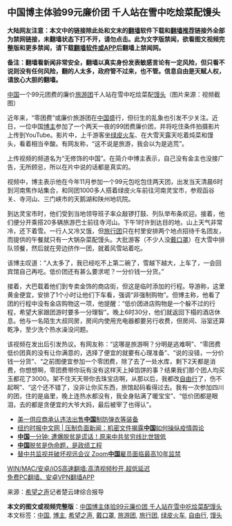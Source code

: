  <h2>中国博主体验99元廉价团 千人站在雪中吃烩菜配馒头</h2> <p class="notice"><b>大陆网友注意：本文中的链接除此处和文末的<a href="https://github.com/bannedbook/fanqiang" >翻墙</a>软件下载和<a href="https://github.com/killgcd/justmysocks/blob/master/README.md">翻墙推荐</a>链接外全部为禁网链接，未翻墙状态下打不开，请勿点击。此为文字版禁闻，欲看图文视频完整版和更多禁闻，请下载<a href="https://github.com/bannedbook/fanqiang">翻墙软件或APP</a>后翻墙上禁闻网。</p><p>备注：翻墙看新闻非常安全，翻墙以真实身份发表敏感言论有一定风险，但只看不说则没有任何风险，翻的人太多，政府管不过来，也不管。信息自由是天赋人权，请放心大胆的翻墙。</b></p>  <div class="entry"> <p id="conimg"><a href="https://www.bannedbook.org/bnews/tag/%E4%B8%AD%E5%9B%BD/" class="st_tag internal_tag" rel="tag" title="标签 中国 下的日志">中国</a>一个99元团费的廉价<a href="https://www.bannedbook.org/bnews/tag/%E6%97%85%E6%B8%B8%E5%9B%A2/" class="st_tag internal_tag" rel="tag" title="标签 旅游团 下的日志">旅游团</a>千人站在雪中吃烩菜配<a href="https://www.bannedbook.org/bnews/tag/%E9%A6%92%E5%A4%B4/" class="st_tag internal_tag" rel="tag" title="标签 馒头 下的日志">馒头</a>（图片来源：视频截图）</p> <p>近年来，“零团费”或廉价旅游团在<span class='wp_keywordlink_affiliate'><a href="https://www.bannedbook.org/" title="中国" target="_blank">中国</a></span>盛行，但衍生的乱象也引发不少关注。近日，一位中国<a href="https://www.bannedbook.org/bnews/tag/%E5%8D%9A%E4%B8%BB/" class="st_tag internal_tag" rel="tag" title="标签 博主 下的日志">博主</a>参加了一个两天一夜的99团费廉价团，并将吃住条件拍摄影片上传到YouTube。影片中，上千游客坐<a href="https://www.bannedbook.org/bnews/tag/%E7%BB%BF%E7%9A%AE%E7%81%AB%E8%BD%A6/" class="st_tag internal_tag" rel="tag" title="标签 绿皮火车 下的日志">绿皮火车</a>、在大雪天露天吃着炖菜和馒头，看着相当辛酸。有网友称，“这不说是旅游，我会以为是逃荒”。</p> <p>上传视频的频道名为“无修饰的中国”。在简介中博主表示，自己没有金主也没接广告，无所顾忌，所以在片中说的话都是真实的。</p>  <p>视频中，博主表示他在今年11月参加一个99元包吃包住两天团，出发当天清晨6时到河南焦作站集合，和同团1000多人搭着绿皮火车前往河南灵宝市，参观函谷关、寺河山、三门峡市的天鹅湖和陕州地坑院。</p> <p>到达灵宝市时，他们受到当地领导班子率众敲锣打鼓、列队举布条欢迎。接着，他们便分开乘搭20多辆旅游巴士前往寺河山。下午1时许到达目的地，山上天气非常冷，还下着雪。一行人又冷又饿，但<a href="https://www.bannedbook.org/bnews/tag/%E6%97%85%E8%A1%8C%E5%9B%A2/" class="st_tag internal_tag" rel="tag" title="标签 旅行团 下的日志">旅行团</a>只在村里安排两个地点招待千名团友，而提供的午餐就只有一大锅杂菜配馒头。大批游客（不少人没<a href="https://www.bannedbook.org/bnews/tag/%E6%88%B4%E5%8F%A3%E7%BD%A9/" class="st_tag internal_tag" rel="tag" title="标签 戴口罩 下的日志">戴口罩</a>）在大雪中排队领餐，然后就在旁边挤作一团，就着风雪站着吃。</p> <p>该博主叹道：“人太多了，我已经吃不上第二碗了，雪越下越大，上车了，一会回宾馆自己再吃。低价团还有甚么要求呢？一分价钱一分货。”</p>  <p>接着，大巴载着他们到专卖金饰的商店街，但这是临时添加的行程。导游称，这里黄金便宜，安排了1个小时让他们下车看，强调“非强制购物”。但博主称，他看了团的行程中没有金店购物这一项，他提醒：“低价团进店购物是一个躲不过的行程，希望大家跟团游时要多一分理智”。晚上6时30分，他们就返回下榻的酒店休息。他与一名陌生大叔同房，房间内使用充电器都要另行收费，但房间、浴室还算乾净，至少洗个热水澡没问题。</p> <p>该视频在发出后引发热议。有网友称：“这哪是旅游啊？分明是逃难啊”、“零团费低价团真的没有让你满意的，选择了便宜的就要有心理准备”、“说的没错，一分价钱一分货”、“之前图便宜参加一个零团费，除了去了一处水库，剩下2天都是消费，你想想啊，零团费带你玩有没有这样天上掉馅饼的事？结果我们那个团人均买玉都花了3000。架不住天天带你去珠宝店啊，从那以后，我都改<a href="https://www.bannedbook.org/bnews/tag/%E8%87%AA%E7%94%B1%E8%A1%8C/" class="st_tag internal_tag" rel="tag" title="标签 自由行 下的日志">自由行</a>了，伤不起啊”、“这个还不错了，没非让你买东西，旅馆起码看得过去。我有一次参加四川的团，住的是庙里，晚上连热水都没有，我全身贴满了暖宝宝”、“低价团都是眼泪，去的都是贪便宜的大爷大妈，最后被宰了也得认”。</p> <ul class='op-related-articles' title='相关阅读'> <li><a href='https://www.bannedbook.org/bnews/headline/20201221/1451817.html' target='_blank'>美一供应商承认违法出售<b>中国</b>制防弹衣等装备</a></li> <li><a href='https://www.bannedbook.org/bnews/baitai/20201221/1451795.html' target='_blank'>纽约时报中文网 &#124; 压制负面新闻：机密文件揭露<b>中国</b>如何操纵疫情舆论</a></li> <li><a href='https://www.bannedbook.org/bnews/bannedvideo/20201221/1451784.html' target='_blank'><b>中国</b>一分钟: 遭爆脱贫是谎话！原来中共贫穷线比世银低</a></li> <li><a href='https://www.bannedbook.org/bnews/lishi/20201221/1451775.html' target='_blank'><b>中国</b>脱贫是伪命题，是政绩工程</a></li> <li><a href='https://www.bannedbook.org/bnews/bannedvideo/20201220/1451767.html' target='_blank'>替中共监视并破坏视讯会议 Zoom<b>中国</b>雇员面临最高10年监禁</a></li> </ul> <p class="texttj"> <a href="https://github.com/bannedbook/fanqiang/wiki/V2ray%E6%9C%BA%E5%9C%BA" target="_blank">WIN/MAC/安卓/iOS高速翻墙:高清视频秒开,超低延迟</a><br/> <a href="https://github.com/bannedbook/fanqiang/wiki/%E7%A6%81%E9%97%BB%E7%BD%91%E5%AE%89%E5%8D%93%E7%BF%BB%E5%A2%99%E6%96%B0%E9%97%BBAPP" target="_blank">免费PC翻墙、安卓VPN翻墙APP</a></p><p> 来源：<span class='wp_keywordlink_affiliate'><a href="https://www.soundofhope.org" title="希望之声" target="_blank">希望之声</a></span>记者楚云珒综合报导 </p> <a name='sharetosocial'></a>       <div><b>本文的图文或视频完整版</b>：<a href='https://www.bannedbook.org/bnews/cbnews/20201221/1451833.html'>中国博主体验99元廉价团 千人站在雪中吃烩菜配馒头</a></div>  </div><!--END ENTRY--> <div class="postfooter"> <div>本文标签：<a href="https://www.bannedbook.org/bnews/tag/%E4%B8%AD%E5%9B%BD/" rel="tag">中国</a>, <a href="https://www.bannedbook.org/bnews/tag/%E5%8D%9A%E4%B8%BB/" rel="tag">博主</a>, <a href="https://www.bannedbook.org/bnews/tag/%e5%b8%8c%e6%9c%9b%e4%b9%8b%e5%a3%b0/" rel="tag">希望之声</a>, <a href="https://www.bannedbook.org/bnews/tag/%E6%88%B4%E5%8F%A3%E7%BD%A9/" rel="tag">戴口罩</a>, <a href="https://www.bannedbook.org/bnews/tag/%E6%97%85%E6%B8%B8%E5%9B%A2/" rel="tag">旅游团</a>, <a href="https://www.bannedbook.org/bnews/tag/%E6%97%85%E8%A1%8C%E5%9B%A2/" rel="tag">旅行团</a>, <a href="https://www.bannedbook.org/bnews/tag/%E7%BB%BF%E7%9A%AE%E7%81%AB%E8%BD%A6/" rel="tag">绿皮火车</a>, <a href="https://www.bannedbook.org/bnews/tag/%E8%87%AA%E7%94%B1%E8%A1%8C/" rel="tag">自由行</a>, <a href="https://www.bannedbook.org/bnews/tag/%E9%A6%92%E5%A4%B4/" rel="tag">馒头</a></div>  </div><!--END POSTFOOTER--> 